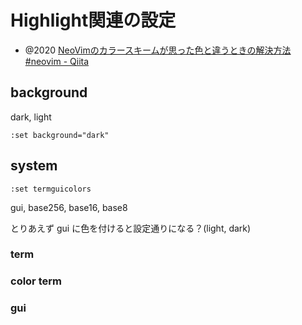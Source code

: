 # Highlight関連の設定

- @2020 [NeoVimのカラースキームが思った色と違うときの解決方法 #neovim - Qiita](https://qiita.com/mitsu-yuki/items/4d16f2efdb017cc1f996)

## background

dark, light

```vim
:set background="dark"
```

## system

```vim
:set termguicolors
```

gui, base256, base16, base8

とりあえず gui に色を付けると設定通りになる？(light, dark)

### term

### color term

### gui
